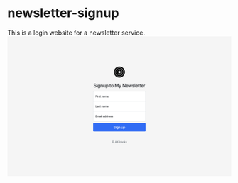 # newsletter-signup
This is a login website for a newsletter service.
![Screenshot](public/images/screenshot.png)
